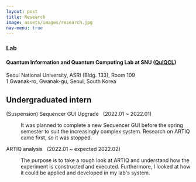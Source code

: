 ```yaml
---
layout: post
title: Research
image: assets/images/research.jpg
nav-menu: true
---
```


<!-- Lab -->
<div class="box">
	<h3 id="content">Lab</h3>
	<h4 id="content">Quantum Information and Quantum Computing Lab at SNU (<a href="https://sites.google.com/view/quantumcomputingatsnu/home?authuser=0">QuIQCL</a>)</h4>
	<p>Seoul National University, ASRI (Bldg. 133), Room 109<br/>
1 Gwanak-ro, Gwanak-gu, Seoul, South Korea</p>
</div>
		
<!-- Undergraduated intern -->
<h2 id="content">Undergraduated intern</h2>
		
<dl>
	<dt>(Suspension) Sequencer GUI Upgrade &nbsp; (2022.01 ~ 2022.01)</dt>
	<dd>
		<p>It was planned to complete a new Sequencer GUI before the spring semester to suit the increasingly complex system. Research on ARTIQ came first, so it was stopped.</p>
	</dd>
	<dt>ARTIQ analysis &nbsp; (2022.01 ~ expected 2022.02)</dt>
	<dd>
		<p>The purpose is to take a rough look at ARTIQ and understand how the experiment is constructed and executed. Furthermore, I looked at how it could be applied and developed in my lab's system.</p>
	</dd>
</dl>
